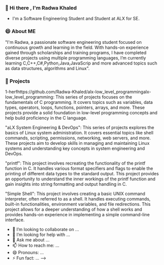 ### 👋 Hi there , I'm Radwa Khaled
- I'm a Software Engineering Student and Student at ALX for SE.
### 😄 About ME
"I'm Radwa, a passionate software engineering student focused on continuous growth and learning in the field. With hands-on experience gained through scholarships and training programs, I have completed diverse projects using multiple programming languages, I’m currently learning C,C++,C#,Python,Java,JavaScrip and more advanced topics such as data structures, algorithms and Linux".

### 🌱 Projects

1-herfhttps://github.com/Radwa-Khaled/alx-low_level_programmingalx-low_level_programming: This series of projects focuses on the fundamentals of C programming. It covers topics such as variables, data types, operators, loops, functions, pointers, arrays, and more. These projects provide a solid foundation in low-level programming concepts and help build proficiency in the C language.

"aLX System Engineering & DevOps": This series of projects explores the basics of Linux system administration. It covers essential topics like shell commands, scripting, permissions, networking, web servers, and more. These projects aim to develop skills in managing and maintaining Linux systems and understanding key concepts in system engineering and DevOps.

"printf": This project involves recreating the functionality of the printf function in C. It handles various format specifiers and flags to enable the printing of different data types to the standard output. This project provides an opportunity to understand the inner workings of the printf function and gain insights into string formatting and output handling in C.

"Simple Shell": This project involves creating a basic UNIX command interpreter, often referred to as a shell. It handles executing commands, built-in functionalities, environment variables, and file redirections. This project allows for a deeper understanding of how a shell works and provides hands-on experience in implementing a simple command-line interface.
- 👯 I’m looking to collaborate on ...
- 🤔 I’m looking for help with ...
- 💬 Ask me about ...
- 📫 How to reach me: ...
- 😄 Pronouns: ...
- ⚡ Fun fact: ...
-->
